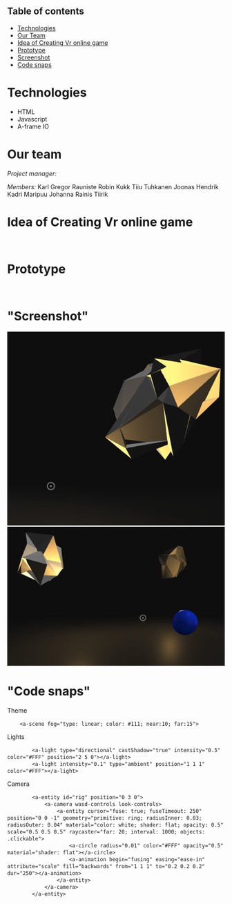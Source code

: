 ## Table of contents
* [Technologies](#Technologies)
* [Our Team](#Our-team)
* [Idea of Creating Vr online game](#Idea-of-Creating-Vr-online-game)
* [Prototype](#Prototype)
* [Screenshot](#Screenshot)
* [Code snaps](#Code-snaps)


# Technologies
* HTML
* Javascript
* A-frame IO

# Our team

*_Project manager:_* 

*_Members:_* 
Karl Gregor Rauniste
Robin Kukk
Tiiu Tuhkanen
Joonas Hendrik
Kadri Maripuu
Johanna
Rainis Tiirik


# Idea of Creating Vr online game
​


# Prototype
​


# "Screenshot"

![Screenshot](https://github.com/Swissgroover/node-project-vr/blob/main/Screenshot%20at%20Feb%2003%2022-37-04.png)
![Screenshot](https://github.com/Swissgroover/node-project-vr/blob/main/Screenshot%20at%20Feb%2003%2022-37-15.png)

# "Code snaps"


Theme
```
    <a-scene fog="type: linear; color: #111; near:10; far:15">
```
Lights
```
        <a-light type="directional" castShadow="true" intensity="0.5" color="#FFF" position="2 5 0"></a-light>
        <a-light intensity="0.1" type="ambient" position="1 1 1" color="#FFF"></a-light>
```
Camera
```
        <a-entity id="rig" position="0 3 0">
            <a-camera wasd-controls look-controls>
                <a-entity cursor="fuse: true; fuseTimeout: 250" position="0 0 -1" geometry="primitive: ring; radiusInner: 0.03; radiusOuter: 0.04" material="color: white; shader: flat; opacity: 0.5" scale="0.5 0.5 0.5" raycaster="far: 20; interval: 1000; objects: .clickable">
                    <a-circle radius="0.01" color="#FFF" opacity="0.5" material="shader: flat"></a-circle>
                    <a-animation begin="fusing" easing="ease-in" attribute="scale" fill="backwards" from="1 1 1" to="0.2 0.2 0.2" dur="250"></a-animation>
                </a-entity>
            </a-camera>
        </a-entity>
```
